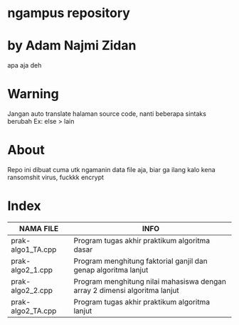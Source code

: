 # ngampus repository
# by Adam Najmi Zidan
apa aja deh 

# Warning
Jangan auto translate halaman source code, nanti beberapa sintaks berubah
Ex: else > lain

# About
Repo ini dibuat cuma utk ngamanin data file aja, biar ga ilang kalo kena ransomshit virus, fuckkk encrypt

# Index
|NAMA FILE|INFO|
| ------- | -- |
|prak-algo1_TA.cpp|Program tugas akhir praktikum algoritma dasar|
|prak-algo2_1.cpp|Program menghitung faktorial ganjil dan genap algoritma lanjut|
|prak-algo2_2.cpp|Program menghitung nilai mahasiswa dengan array 2 dimensi algoritma lanjut|
|prak-algo2_TA.cpp|Program tugas akhir praktikum algoritma lanjut|
